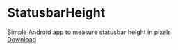 # StatusbarHeight
Simple Android app to measure statusbar height in pixels<br>
[Download](https://github.com/LeddaZ/StatusbarHeight/releases)
